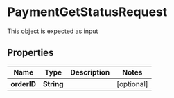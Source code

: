 

# PaymentGetStatusRequest

This object is expected as input
## Properties

Name | Type | Description | Notes
------------ | ------------- | ------------- | -------------
**orderID** | **String** |  |  [optional]



